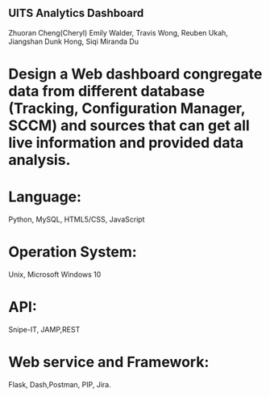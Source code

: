 ## UITS Analytics Dashboard
Zhuoran Cheng(Cheryl)
Emily Walder, Travis Wong, Reuben Ukah, Jiangshan Dunk Hong, Siqi Miranda Du
# Design a Web dashboard congregate data from different database (Tracking, Configuration Manager, SCCM) and sources that can get all live information and provided data analysis. 
# Language: 
Python, MySQL, HTML5/CSS, JavaScript
# Operation System: 
Unix, Microsoft Windows 10                    
# API: 
Snipe-IT, JAMP,REST
# Web service and Framework: 
Flask, Dash,Postman, PIP, Jira.
